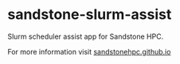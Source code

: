 # sandstone-slurm-assist
Slurm scheduler assist app for Sandstone HPC.

For more information visit [sandstonehpc.github.io](https://sandstonehpc.github.io/)
